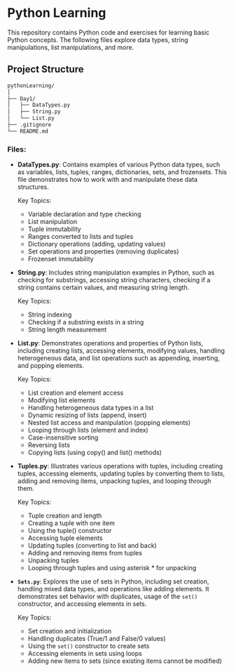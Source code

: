 # Python Learning

This repository contains Python code and exercises for learning basic Python concepts. The following files explore data types, string manipulations, list manipulations, and more.

## Project Structure

```bash
pythonLearning/
│
├── Day1/
│   ├── DataTypes.py
│   ├── String.py
│   └── List.py
├── .gitignore
└── README.md
```
### Files:

- **DataTypes.py**: Contains examples of various Python data types, such as variables, lists, tuples, ranges, dictionaries, sets, and frozensets. This file demonstrates how to work with and manipulate these data structures.

  Key Topics:
  - Variable declaration and type checking
  - List manipulation
  - Tuple immutability
  - Ranges converted to lists and tuples
  - Dictionary operations (adding, updating values)
  - Set operations and properties (removing duplicates)
  - Frozenset immutability

- **String.py**: Includes string manipulation examples in Python, such as checking for substrings, accessing string characters, checking if a string contains certain values, and measuring string length.

  Key Topics:
  - String indexing
  - Checking if a substring exists in a string
  - String length measurement

- **List.py**: Demonstrates operations and properties of Python lists, including creating lists, accessing elements, modifying values, handling heterogeneous data, and list operations such as appending, inserting, and popping elements.

  Key Topics:
  - List creation and element access
  - Modifying list elements
  - Handling heterogeneous data types in a list
  - Dynamic resizing of lists (append, insert)
  - Nested list access and manipulation (popping elements)
  - Looping through lists (element and index)
  - Case-insensitive sorting
  - Reversing lists
  - Copying lists (using copy() and list() methods)
    
- **Tuples.py**: Illustrates various operations with tuples, including creating tuples, accessing elements, updating tuples by converting them to lists, adding and removing items, unpacking tuples, and looping through them.

  Key Topics:
  - Tuple creation and length
  - Creating a tuple with one item
  - Using the tuple() constructor
  - Accessing tuple elements
  - Updating tuples (converting to list and back)
  - Adding and removing items from tuples
  - Unpacking tuples
  - Looping through tuples and using asterisk * for unpacking
    
- **`Sets.py`**: Explores the use of sets in Python, including set creation, handling mixed data types, and operations like adding elements. It demonstrates set behavior with duplicates, usage of the `set()` constructor, and accessing elements in sets.

  Key Topics:
  - Set creation and initialization
  - Handling duplicates (True/1 and False/0 values)
  - Using the `set()` constructor to create sets
  - Accessing elements in sets using loops
  - Adding new items to sets (since existing items cannot be modified)

